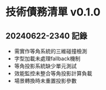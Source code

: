 # 技術債務清單 v0.1.0
<!-- 2025-06-22 初始版本 -->

## 20240622-2340 記錄
- 需實作等角系統的三維碰撞檢測
- 字型加載未處理fallback機制
- 等角投影系統缺少單元測試
- 效能監控未整合等角投影計算負載
- 場景轉換時未重置投影參數
